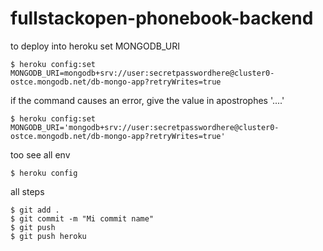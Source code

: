 # fullstackopen-phonebook-backend

to deploy into heroku set MONGODB_URI

`````
$ heroku config:set MONGODB_URI=mongodb+srv://user:secretpasswordhere@cluster0-ostce.mongodb.net/db-mongo-app?retryWrites=true
`````

if the command causes an error, give the value in apostrophes '....'
`````
$ heroku config:set MONGODB_URI='mongodb+srv://user:secretpasswordhere@cluster0-ostce.mongodb.net/db-mongo-app?retryWrites=true'
`````

too see all env

`````
$ heroku config
`````

all steps

`````
$ git add .
$ git commit -m "Mi commit name"
$ git push
$ git push heroku
`````




